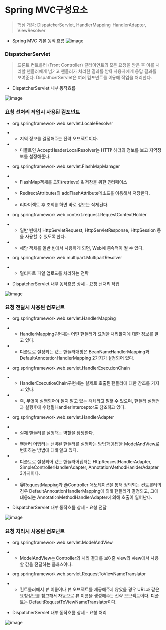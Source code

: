 Spring MVC구성요소
==
> 핵심 개념: DispatcherServlet, HandlerMapping, HandlerAdapter, ViewResolver

- Spring MVC 기본 동작 흐름
![image](https://user-images.githubusercontent.com/22065527/117769915-442f5a00-b26f-11eb-908f-9a67cd02b5c8.png)

### DispatcherServlet
> 프론트 컨트롤러 (Front Controller)
클라이언트의 모든 요청을 받은 후 이를 처리할 핸들러에게 넘기고 핸들러가 처리한 결과를 받아 사용자에게 응답 결과를 보여준다.
DispathcerServlet은 여러 컴포넌트를 이용해 작업을 처리한다.

- DispatcherServlet 내부 동작흐름

![image](https://cphinf.pstatic.net/mooc/20180219_281/1519003870301bOehw_PNG/2.png)

### 요청 선처리 작업시 사용된 컴포넌트

- org.springframework.web.servlet.LocaleResolver

- - 지역 정보를 결정해주는 전략 오브젝트이다.
- - 디폴트인 AcceptHeaderLocalResolver는 HTTP 헤더의 정보를 보고 지역정보를 설정해준다.
- org.springframework.web.servlet.FlashMapManager

- - FlashMap객체를 조회(retrieve) & 저장을 위한 인터페이스
- - RedirectAttributes의 addFlashAttribute메소드를 이용해서 저장한다.
- - 리다이렉트 후 조회를 하면 바로 정보는 삭제된다.
- org.springframework.web.context.request.RequestContextHolder

- - 일반 빈에서 HttpServletRequest, HttpServletResponse, HttpSession 등을 사용할 수 있도록 한다.
- - 해당 객체를 일반 빈에서 사용하게 되면, Web에 종속적이 될 수 있다.
- org.springframework.web.multipart.MultipartResolver

- - 멀티파트 파일 업로드를 처리하는 전략



- DispatcherServlet 내부 동작흐름 상세 - 요청 선처리 작업

![image](https://cphinf.pstatic.net/mooc/20180219_91/1519003885824QT31y_PNG/3.png)


### 요청 전달시 사용된 컴포넌트

- org.springframework.web.servlet.HandlerMapping

- - HandlerMapping구현체는 어떤 핸들러가 요청을 처리할지에 대한 정보를 알고 있다.
- - 디폴트로 설정되는 있는 핸들러매핑은 BeanNameHandlerMapping과 DefaultAnnotationHandlerMapping 2가지가 설정되어 있다.
- org.springframework.web.servlet.HandlerExecutionChain

- - HandlerExecutionChain구현체는 실제로 호출된 핸들러에 대한 참조를 가지고 있다.
- - 즉, 무엇이 실행되어야 될지 알고 있는 객체라고 말할 수 있으며, 핸들러 실행전과 실행후에 수행될 HandlerInterceptor도 참조하고 있다.
- org.springframework.web.servlet.HandlerAdapter

- - 실제 핸들러를 실행하는 역할을 담당한다.
- - 핸들러 어댑터는 선택된 핸들러를 실행하는 방법과 응답을 ModelAndView로 변화하는 방법에 대해 알고 있다.
- - 디폴트로 설정되어 있는 핸들러어댑터는 HttpRequestHandlerAdapter, SimpleControllerHandlerAdapter, AnnotationMethodHanlderAdapter 3가지이다.
- - @RequestMapping과 @Controller 애노테이션을 통해 정의되는 컨트롤러의 경우 DefaultAnnotationHandlerMapping에 의해 핸들러가 결정되고, 그에 대응되는 AnnotationMethodHandlerAdapter에 의해 호출이 일어난다.

- DispatcherServlet 내부 동작흐름 상세 - 요청 전달

![image](https://cphinf.pstatic.net/mooc/20180219_20/1519003954110F9wyd_PNG/4.png)

### 요청 처리시 사용된 컴포넌트

- org.springframework.web.servlet.ModelAndView

- - ModelAndView는 Controller의 처리 결과를 보여줄 view와 view에서 사용할 값을 전달하는 클래스이다.
- org.springframework.web.servlet.RequestToViewNameTranslator

- - 컨트롤러에서 뷰 이름이나 뷰 오브젝트를 제공해주지 않았을 경우 URL과 같은 요청정보를 참고해서 자동으로 뷰 이름을 생성해주는 전략 오브젝트이다. 디폴트는 DefaultRequestToViewNameTranslator이다.
 - DispatcherServlet 내부 동작흐름 상세 - 요청 처리

![image](https://cphinf.pstatic.net/mooc/20180219_167/1519004040926yL8eC_PNG/5.png)


